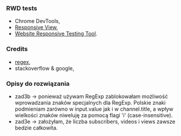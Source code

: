 ### RWD tests
* Chrome DevTools,
* [Responsive View](http://responsiv.eu/),
* [Website Responsive Testing Tool](http://responsivetesttool.com/).

### Credits
* [regex](https://regex101.com/),
* stackoverflow & google,

### Opisy do rozwiązania
* zad3b -> ponieważ używam RegExp zablokowałam możliwość wprowadzania znaków specjalnych dla RegExp. Polskie znaki podmieniam zarówno w input.value jak i w channel.title, a wpływ wielkości znaków niweluję za pomocą flagi 'i' (case-insensitive).
* zad3e -> założyłam, że liczba subscribers, videos i views zawsze bedzie całkowita.